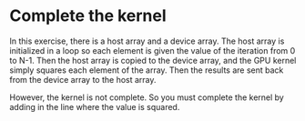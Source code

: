 # Complete the kernel

In this exercise, there is a host array and a device array. The host array is initialized in a loop so each element is given the value of the iteration from 0 to N-1. Then the host array is copied to the device array, and the GPU kernel simply squares each element of the array. Then the results are sent back from the device array to the host array. 

However, the kernel is not complete. So you must complete the kernel by adding in the line where the value is squared.

